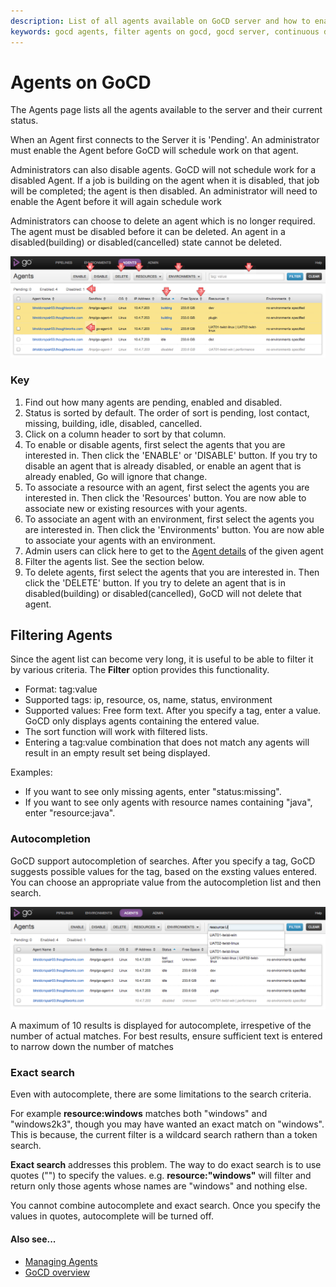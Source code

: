 ```yaml
---
description: List of all agents available on GoCD server and how to enable and filter agents.
keywords: gocd agents, filter agents on gocd, gocd server, continuous delivery, elastic agents
---
```



# Agents on GoCD

The Agents page lists all the agents available to the server and their current status.

When an Agent first connects to the Server it is 'Pending'. An administrator must enable the Agent before GoCD will schedule work on that agent.

Administrators can also disable agents. GoCD will not schedule work for a disabled Agent. If a job is building on the agent when it is disabled, that job will be completed; the agent is then disabled. An administrator will need to enable the Agent before it will again schedule work

Administrators can choose to delete an agent which is no longer required. The agent must be disabled before it can be deleted. An agent in a disabled(building) or disabled(cancelled) state cannot be deleted.

![](../resources/images/agents.png)

### Key

1.  Find out how many agents are pending, enabled and disabled.
2.  Status is sorted by default. The order of sort is pending, lost contact, missing, building, idle, disabled, cancelled.
3.  Click on a column header to sort by that column.
4.  To enable or disable agents, first select the agents that you are interested in. Then click the 'ENABLE' or 'DISABLE' button. If you try to disable an agent that is already disabled, or enable an agent that is already enabled, Go will ignore that change.
5.  To associate a resource with an agent, first select the agents you are interested in. Then click the 'Resources' button. You are now able to associate new or existing resources with your agents.
6.  To associate an agent with an environment, first select the agents you are interested in. Then click the 'Environments' button. You are now able to associate your agents with an environment.
7.  Admin users can click here to get to the [Agent details](../navigation/agent_details.md) of the given agent
8.  Filter the agents list. See the section below.
9.  To delete agents, first select the agents that you are interested in. Then click the 'DELETE' button. If you try to delete an agent that is in disabled(building) or disabled(cancelled), GoCD will not delete that agent.

## Filtering Agents

Since the agent list can become very long, it is useful to be able to filter it by various criteria. The **Filter** option provides this functionality.

-   Format: tag:value
-   Supported tags: ip, resource, os, name, status, environment
-   Supported values: Free form text. After you specify a tag, enter a value. GoCD only displays agents containing the entered value.
-   The sort function will work with filtered lists.
-   Entering a tag:value combination that does not match any agents will result in an empty result set being displayed.

Examples:

-   If you want to see only missing agents, enter "status:missing".
-   If you want to see only agents with resource names containing "java", enter "resource:java".

### Autocompletion

GoCD support autocompletion of searches. After you specify a tag, GoCD suggests possible values for the tag, based on the exsting values entered. You can choose an appropriate value from the autocompletion list and then search.

![](../resources/images/agents_autocomplete.png)

A maximum of 10 results is displayed for autocomplete, irrespetive of the number of actual matches. For best results, ensure sufficient text is entered to narrow down the number of matches

### Exact search

Even with autocomplete, there are some limitations to the search criteria.

For example **resource:windows** matches both "windows" and "windows2k3", though you may have wanted an exact match on "windows". This is because, the current filter is a wildcard search rathern than a token search.

**Exact search** addresses this problem. The way to do exact search is to use quotes ("") to specify the values. e.g. **resource:"windows"** will filter and return only those agents whose names are "windows" and nothing else.

You cannot combine autocomplete and exact search. Once you specify the values in quotes, autocomplete will be turned off.

#### Also see...

-   [Managing Agents](../configuration/managing_a_build_cloud.md)
-   [GoCD overview](../introduction/concepts_in_go.md)
